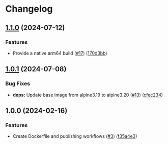 # Changelog

## [1.1.0](https://github.com/contane/docker-yamllint/compare/v1.0.1...v1.1.0) (2024-07-12)


### Features

* Provide a native arm64 build ([#17](https://github.com/contane/docker-yamllint/issues/17)) ([170d3bb](https://github.com/contane/docker-yamllint/commit/170d3bb2e0f11ef2e692b9625ed49080d079d1ca))

## [1.0.1](https://github.com/contane/docker-yamllint/compare/v1.0.0...v1.0.1) (2024-07-08)


### Bug Fixes

* **deps:** Update base image from alpine3.19 to alpine3.20 ([#13](https://github.com/contane/docker-yamllint/issues/13)) ([cfec234](https://github.com/contane/docker-yamllint/commit/cfec2344cff83c1554ad413ca187ad85eeb0cfe2))

## 1.0.0 (2024-02-16)


### Features

* Create Dockerfile and publishing workflows ([#3](https://github.com/contane/docker-yamllint/issues/3)) ([f35a4e3](https://github.com/contane/docker-yamllint/commit/f35a4e3fcc97df5949f36c6bee5d9703062040d3))
